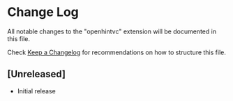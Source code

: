 # Change Log
All notable changes to the "openhintvc" extension will be documented in this file.

Check [Keep a Changelog](http://keepachangelog.com/) for recommendations on how to structure this file.

## [Unreleased]
- Initial release